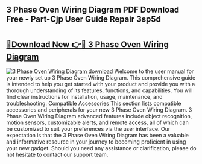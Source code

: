 ## 3 Phase Oven Wiring Diagram PDF Download Free - Part-Cjp User Guide Repair 3sp5d

# <h2><a href="http://dfpnnj.blite.top/?on=3+Phase+Oven+Wiring+Diagram">🔗Download New 👉🔴 3 Phase Oven Wiring Diagram</a></h2>

[![3 Phase Oven Wiring Diagram download](https://i.imgur.com/lujVjoI.png)](http://dfpnnj.blite.top/?on=3+Phase+Oven+Wiring+Diagram)
Welcome to the user manual for your newly set up 3 Phase Oven Wiring Diagram. This comprehensive guide is intended to help you get started with your product and provide you with a thorough understanding of its features, functions, and capabilities. You will find clear instructions for installation, usage, maintenance, and troubleshooting. Compatible Accessories This section lists compatible accessories and peripherals for your new 3 Phase Oven Wiring Diagram. 3 Phase Oven Wiring Diagram advanced features include object recognition, motion sensors, customizable alerts, and remote access, all of which can be customized to suit your preferences via the user interface. Our expectation is that the 3 Phase Oven Wiring Diagram has been a valuable and informative resource in your journey to becoming proficient in using your new gadget. Should you need any assistance or clarification, please do not hesitate to contact our support team.
